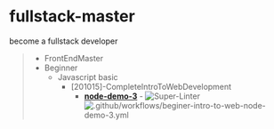 # fullstack-master

become a fullstack developer

> - FrontEndMaster
> - Beginner
>   - Javascript basic
>     - [201015]-CompleteIntroToWebDevelopment
>       - [**node-demo-3**](./FrontEndMaster/Beginner/[201015]-CompleteIntroToWebDevelopment/node-demo-3) -
>         ![Super-Linter](https://github.com/luuductrung1234/fullstack-master/workflows/Super-Linter/badge.svg) ![.github/workflows/beginer-intro-to-web-node-demo-3.yml](https://github.com/luuductrung1234/fullstack-master/workflows/.github/workflows/beginer-intro-to-web-node-demo-3.yml/badge.svg)
